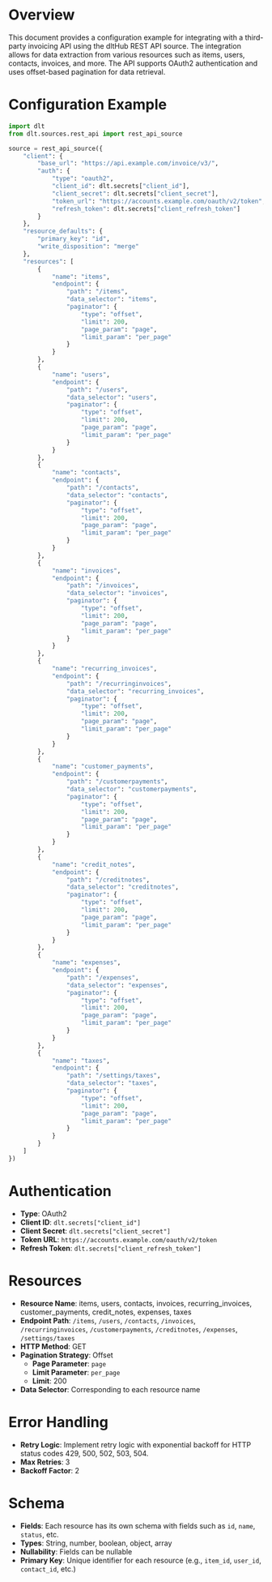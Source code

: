 # Overview

This document provides a configuration example for integrating with a third-party invoicing API using the dltHub REST API source. The integration allows for data extraction from various resources such as items, users, contacts, invoices, and more. The API supports OAuth2 authentication and uses offset-based pagination for data retrieval.

# Configuration Example

```python
import dlt
from dlt.sources.rest_api import rest_api_source

source = rest_api_source({
    "client": {
        "base_url": "https://api.example.com/invoice/v3/",
        "auth": {
            "type": "oauth2",
            "client_id": dlt.secrets["client_id"],
            "client_secret": dlt.secrets["client_secret"],
            "token_url": "https://accounts.example.com/oauth/v2/token",
            "refresh_token": dlt.secrets["client_refresh_token"]
        }
    },
    "resource_defaults": {
        "primary_key": "id",
        "write_disposition": "merge"
    },
    "resources": [
        {
            "name": "items",
            "endpoint": {
                "path": "/items",
                "data_selector": "items",
                "paginator": {
                    "type": "offset",
                    "limit": 200,
                    "page_param": "page",
                    "limit_param": "per_page"
                }
            }
        },
        {
            "name": "users",
            "endpoint": {
                "path": "/users",
                "data_selector": "users",
                "paginator": {
                    "type": "offset",
                    "limit": 200,
                    "page_param": "page",
                    "limit_param": "per_page"
                }
            }
        },
        {
            "name": "contacts",
            "endpoint": {
                "path": "/contacts",
                "data_selector": "contacts",
                "paginator": {
                    "type": "offset",
                    "limit": 200,
                    "page_param": "page",
                    "limit_param": "per_page"
                }
            }
        },
        {
            "name": "invoices",
            "endpoint": {
                "path": "/invoices",
                "data_selector": "invoices",
                "paginator": {
                    "type": "offset",
                    "limit": 200,
                    "page_param": "page",
                    "limit_param": "per_page"
                }
            }
        },
        {
            "name": "recurring_invoices",
            "endpoint": {
                "path": "/recurringinvoices",
                "data_selector": "recurring_invoices",
                "paginator": {
                    "type": "offset",
                    "limit": 200,
                    "page_param": "page",
                    "limit_param": "per_page"
                }
            }
        },
        {
            "name": "customer_payments",
            "endpoint": {
                "path": "/customerpayments",
                "data_selector": "customerpayments",
                "paginator": {
                    "type": "offset",
                    "limit": 200,
                    "page_param": "page",
                    "limit_param": "per_page"
                }
            }
        },
        {
            "name": "credit_notes",
            "endpoint": {
                "path": "/creditnotes",
                "data_selector": "creditnotes",
                "paginator": {
                    "type": "offset",
                    "limit": 200,
                    "page_param": "page",
                    "limit_param": "per_page"
                }
            }
        },
        {
            "name": "expenses",
            "endpoint": {
                "path": "/expenses",
                "data_selector": "expenses",
                "paginator": {
                    "type": "offset",
                    "limit": 200,
                    "page_param": "page",
                    "limit_param": "per_page"
                }
            }
        },
        {
            "name": "taxes",
            "endpoint": {
                "path": "/settings/taxes",
                "data_selector": "taxes",
                "paginator": {
                    "type": "offset",
                    "limit": 200,
                    "page_param": "page",
                    "limit_param": "per_page"
                }
            }
        }
    ]
})
```

# Authentication

- **Type**: OAuth2
- **Client ID**: `dlt.secrets["client_id"]`
- **Client Secret**: `dlt.secrets["client_secret"]`
- **Token URL**: `https://accounts.example.com/oauth/v2/token`
- **Refresh Token**: `dlt.secrets["client_refresh_token"]`

# Resources

- **Resource Name**: items, users, contacts, invoices, recurring_invoices, customer_payments, credit_notes, expenses, taxes
- **Endpoint Path**: `/items`, `/users`, `/contacts`, `/invoices`, `/recurringinvoices`, `/customerpayments`, `/creditnotes`, `/expenses`, `/settings/taxes`
- **HTTP Method**: GET
- **Pagination Strategy**: Offset
  - **Page Parameter**: `page`
  - **Limit Parameter**: `per_page`
  - **Limit**: 200
- **Data Selector**: Corresponding to each resource name

# Error Handling

- **Retry Logic**: Implement retry logic with exponential backoff for HTTP status codes 429, 500, 502, 503, 504.
- **Max Retries**: 3
- **Backoff Factor**: 2

# Schema

- **Fields**: Each resource has its own schema with fields such as `id`, `name`, `status`, etc.
- **Types**: String, number, boolean, object, array
- **Nullability**: Fields can be nullable
- **Primary Key**: Unique identifier for each resource (e.g., `item_id`, `user_id`, `contact_id`, etc.)